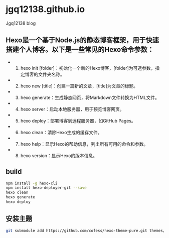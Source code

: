 # jgq12138.github.io

Jgq12138 blog

## Hexo是一个基于Node.js的静态博客框架，用于快速搭建个人博客。以下是一些常见的Hexo命令参数：

- 1. hexo init [folder]：初始化一个新的Hexo博客，[folder]为可选参数，指定博客的文件夹名称。
- 2. hexo new [title]：创建一篇新的文章，[title]为文章的标题。
- 3. hexo generate：生成静态网页，将Markdown文件转换为HTML文件。
- 4. hexo server：启动本地服务器，用于预览博客网页。
- 5. hexo deploy：部署博客到远程服务器，如GitHub Pages。
- 6. hexo clean：清除Hexo生成的缓存文件。
- 7. hexo help：显示Hexo的帮助信息，列出所有可用的命令和参数。
- 8. hexo version：显示Hexo的版本信息。

## build

```bash
npm install -g hexo-cli
npm install hexo-deployer-git --save
hexo clean
hexo generate
hexo deploy
```

## 安装主题

```bash
git submodule add https://github.com/cofess/hexo-theme-pure.git themes/pure
```
